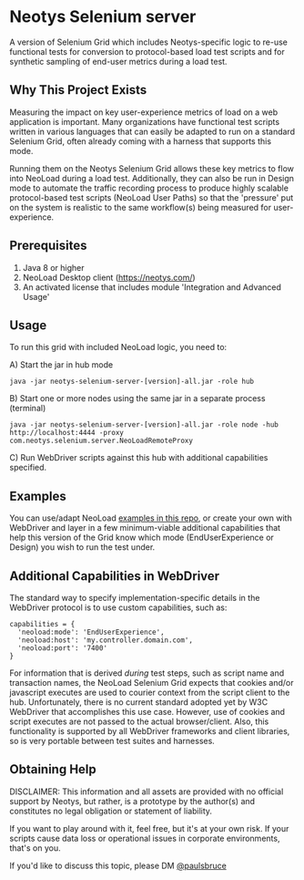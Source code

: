 # Neotys Selenium server

A version of Selenium Grid which includes Neotys-specific logic to re-use functional tests
 for conversion to protocol-based load test scripts and for synthetic sampling of end-user
 metrics during a load test.

## Why This Project Exists

Measuring the impact on key user-experience metrics of load on a web application is important.
 Many organizations have functional test scripts written in various languages that can easily
 be adapted to run on a standard Selenium Grid, often already coming with a harness that supports
 this mode.

Running them on the Neotys Selenium Grid allows these key metrics to flow into NeoLoad during
 a load test. Additionally, they can also be run in Design mode to automate the traffic recording
 process to produce highly scalable protocol-based test scripts (NeoLoad User Paths) so that the
 'pressure' put on the system is realistic to the same workflow(s) being measured for user-experience.

## Prerequisites

1. Java 8 or higher
2. NeoLoad Desktop client (https://neotys.com/)
3. An activated license that includes module 'Integration and Advanced Usage'

## Usage

To run this grid with included NeoLoad logic, you need to:

A) Start the jar in hub mode
```
java -jar neotys-selenium-server-[version]-all.jar -role hub
```
B) Start one or more nodes using the same jar in a separate process (terminal)
```
java -jar neotys-selenium-server-[version]-all.jar -role node -hub http://localhost:4444 -proxy com.neotys.selenium.server.NeoLoadRemoteProxy
```
C) Run WebDriver scripts against this hub with additional capabilities specified.

## Examples

You can use/adapt NeoLoad [examples in this repo](https://github.com/paulsbruce/NeoLoadSeleniumExamples.git), or create your own with WebDriver and layer in a few minimum-viable additional capabilities that help this version of the Grid know which mode (EndUserExperience or Design) you wish to run the test under.

## Additional Capabilities in WebDriver

The standard way to specify implementation-specific details in the WebDriver protocol is to use custom capabilities, such as:
```
capabilities = {
  'neoload:mode': 'EndUserExperience',
  'neoload:host': 'my.controller.domain.com',
  'neoload:port': '7400'
}
```

For information that is derived *during* test steps, such as script name and transaction names, the NeoLoad Selenium Grid expects that cookies and/or javascript executes are used to courier context from the script client to the hub. Unfortunately, there is no current standard adopted yet by W3C WebDriver that accomplishes this use case. However, use of cookies and script executes are not passed to the actual browser/client. Also, this functionality is supported by all WebDriver frameworks and client libraries, so is very portable between test suites and harnesses.

## Obtaining Help

DISCLAIMER: This information and all assets are provided with no official support by Neotys, but rather, is a prototype by the author(s) and constitutes no legal obligation or statement of liability.

If you want to play around with it, feel free, but it's at your own risk. If your scripts cause data loss or operational issues in corporate environments, that's on you.

If you'd like to discuss this topic, please DM [@paulsbruce](https://twitter.com/paulsbruce)
